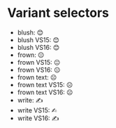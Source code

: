 # Variant selectors

* blush: 😊
* blush VS15: 😊︎
* blush VS16: 😊️
* frown: 😐
* frown VS15: 😐︎
* frown VS16: 😐️
* frown text: ☹
* frown text VS15: ☹︎
* frown text VS16: ☹️
* write: ✍
* write VS15: ✍︎
* write VS16: ✍️
